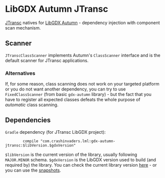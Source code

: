 # LibGDX Autumn JTransc
[JTransc](https://github.com/jtransc/gdx-backend-jtransc) natives for [LibGDX Autumn](../..) - dependency injection with component scan mechanism.

## Scanner
`JTranscClassScanner` implements Autumn's `ClassScanner` interface and is the default scanner for JTransc applications.

### Alternatives
If, for some reason, class scanning does not work on your targeted platform or you do not want another dependency, you can try to use `FixedClassScanner` (from basic `gdx-autumn` library) - but the fact that you have to register all expected classes defeats the whole purpose of *automatic* class scanning.

## Dependencies
`Gradle` dependency (for JTransc LibGDX project):
```
        compile "com.crashinvaders.lml:gdx-autumn-jtransc:$libVersion.$gdxVersion"
```
`$libVersion` is the current version of the library, usually following `MAJOR.MINOR` schema. `$gdxVersion` is the LibGDX version used to build (and required by) the library. You can check the current library version [here](http://search.maven.org/#search|ga|1|g%3A%22com.github.czyzby%22) - or you can use the [snapshots](https://oss.sonatype.org/content/repositories/snapshots/com/github/czyzby/).
